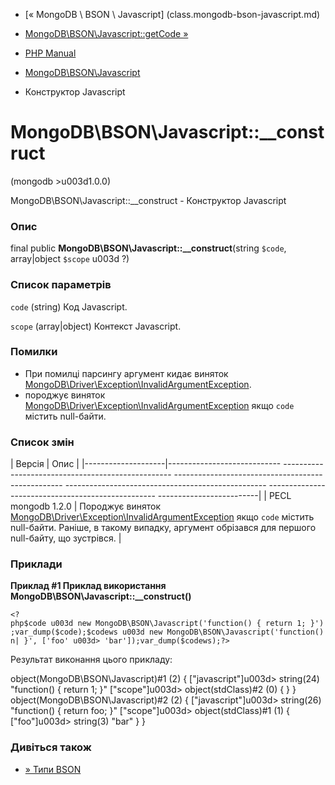 - [« MongoDB \ BSON \ Javascript] (class.mongodb-bson-javascript.md)
- [MongoDB\BSON\Javascript::getCode
»](mongodb-bson-javascript.getcode.md)

- [PHP Manual](index.md)
- [MongoDB\BSON\Javascript](class.mongodb-bson-javascript.md)
- Конструктор Javascript

# MongoDB\BSON\Javascript::\_\_construct

(mongodb \>u003d1.0.0)

MongoDB\BSON\Javascript::\_\_construct - Конструктор Javascript

### Опис

final public **MongoDB\BSON\Javascript::\_\_construct**(string `$code`,
array\|object `$scope` u003d ?)

### Список параметрів

`code` (string)
Код Javascript.

`scope` (array\|object)
Контекст Javascript.

### Помилки

- При помилці парсингу аргумент кидає виняток
[MongoDB\Driver\Exception\InvalidArgumentException](class.mongodb-driver-exception-invalidargumentexception.md).
- породжує виняток
[MongoDB\Driver\Exception\InvalidArgumentException](class.mongodb-driver-exception-invalidargumentexception.md)
якщо `code` містить null-байти.

### Список змін

| Версія | Опис |
|--------------------|---------------------------- -------------------------------------------------- -------------------------------------------------- -------------------------------------------------- -------------------------------------------------- -------------------------|
| PECL mongodb 1.2.0 | Породжує виняток [MongoDB\Driver\Exception\InvalidArgumentException](class.mongodb-driver-exception-invalidargumentexception.md) якщо `code` містить null-байти. Раніше, в такому випадку, аргумент обрізався для першого null-байту, що зустрівся. |

### Приклади

**Приклад #1 Приклад використання
**MongoDB\BSON\Javascript::\_\_construct()****

` <?php$code u003d new MongoDB\BSON\Javascript('function() { return 1; }');var_dump($code);$codews u003d new MongoDB\BSON\Javascript('function()n| }', ['foo' u003d> 'bar']);var_dump($codews);?> `

Результат виконання цього прикладу:

object(MongoDB\BSON\Javascript)#1 (2) {
["javascript"]u003d>
string(24) "function() { return 1; }"
["scope"]u003d>
object(stdClass)#2 (0) {
}
}
object(MongoDB\BSON\Javascript)#2 (2) {
["javascript"]u003d>
string(26) "function() { return foo; }"
["scope"]u003d>
object(stdClass)#1 (1) {
["foo"]u003d>
string(3) "bar"
}
}

### Дивіться також

- [» Типи
BSON](https://www.mongodb.com/docs/manual/reference/bson-types/)
